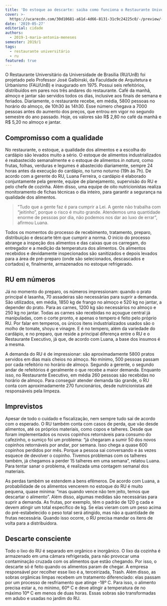 ```yaml
---
title: 'Do estoque ao descarte: saiba como funciona o Restaurante Universitário da UnB'
cover: >-
  https://ucarecdn.com/30d10681-a61d-4d66-8131-31c9c24225c0/-/preview/-/enhance/100/-/sharp/13/
date: '2019-05-27'
editorial: cidade
authors:
  - 2019-1-maria-antonia-meneses
semester: 2019/1
tags:
  - restaurante universitário
  - ru
featured: true
---
```

O Restaurante Universitário da Universidade de Brasília (RU/UnB) foi projetado pelo Professor José Galbinski, da Faculdade de Arquitetura e Urbanismo (FAU/UnB) e inaugurado em 1975. Possui seis refeitórios, distribuídos em pares nos três andares do restaurante. Café da manhã, almoço e jantar são servidos todos os dias, inclusive aos finais de semana e feriados. Diariamente, o restaurante recebe, em média, 5800 pessoas no horário do almoço, de 10h30 às 14h30. Esse número chegava a 7000 pessoas antes do aumento dos preços, que entrou em vigor no segundo semestre do ano passado. Hoje, os valores são R$ 2,80 no café da manhã e R$ 5,20 no almoço e jantar.

## Compromisso com a qualidade

No restaurante, o estoque, a qualidade dos alimentos e a escolha do cardápio são levados muito a sério. O estoque de alimentos industrializados é reabastecido semanalmente e o estoque de alimentos _in natura_, como frutas, folhas, verduras e legumes é abastecido diariamente, sempre 24 horas antes da execução do cardápio, no turno noturno (19h às 7h). De acordo com a gerente do RU, Luana Ferreira, o cardápio é elaborado conjuntamente pela gerente, equipe de planejamento, supervisão do RU e pelo chefe de cozinha. Além disso, uma equipe de oito nutricionistas realiza monitoramento de fichas técnicas o dia inteiro, para garantir a segurança na qualidade dos alimentos.

> "Tudo que a gente faz é para cumprir a Lei. A gente não trabalha com “jeitinho”, porque o risco é muito grande. Atendemos uma quantidade enorme de pessoas por dia, não podemos nos dar ao luxo de errar”, afirmou Luana. 

Todos os momentos do processo de recebimento, tratamento, preparo, distribuição e descarte têm que cumprir a norma. O início do processo abrange a inspeção dos alimentos e das caixas que os carregam, do entregador e a medição da temperatura dos alimentos. Os alimentos recebidos e devidamente inspecionados são sanitizados e depois levados para a área de pré-preparo (onde são selecionados, descascados e cortados) e, finalmente, armazenados no estoque refrigerado. 

## RU em números

Já no momento do preparo, os números impressionam: quando o prato principal é lasanha, 70 assadeiras são necessárias para suprir a demanda. São utilizados, em média, 1850 kg de frango no almoço e 520 kg no jantar, a depender do prato. Para as carnes, 1200 kg são necessários no almoço e 250 kg no jantar. Todas as carnes são recebidas no açougue central já manipuladas, com o corte pronto, e apenas o tempero é feito pelo próprio RU. Por falar em temperos, os únicos itens industrializados usados são o molho de tomate, shoyu e vinagre. E é no tempero, além da variedade do cardápio, e no preparo, que reside a principal diferença entre o RU e o Restaurante Executivo, já que, de acordo com Luana, a base dos insumos é a mesma.

A demanda do RU é de impressionar: são aproximadamente 5800 pratos servidos em dias mais cheios no almoço. No mínimo, 500 pessoas passam por cada refeitório no horário de almoço. Segundo a gerente, o segundo andar de refeitórios é geralmente o que recebe a maior demanda. Enquanto isso, no Restaurante Executivo, em média 260 pessoas são recebidas no horário de almoço. Para conseguir atender demanda tão grande, o RU conta com aproximadamente 270 funcionários, desde nutricionistas até responsáveis pela limpeza. 

## Imprevistos

Apesar de todo o cuidado e fiscalização, nem sempre tudo sai de acordo com o esperado. O RU também conta com casos de perda, que vão desde alimentos, até os próprios materiais, como copos e talheres. Desde que foram implementados os novos copinhos retornáveis para consumo do cafezinho, o sumiço foi um problema: “já chegaram a sumir 50 dos novos copinhos retornáveis por andar, por semana. Isso chega a quase 600 copinhos perdidos por mês. Porque a pessoa sai conversando e às vezes esquece de devolver o copinho. Tivemos problemas com os talheres também, já chegamos a perder 15 talheres em uma semana”, relatou Luana. Para tentar sanar o problema, é realizada uma contagem semanal dos materiais.

As perdas também se estendem a bens efêmeros. De acordo com Luana, a  probabilidade de os alimentos vencerem no estoque do RU é muito pequena, quase mínima: “mas quando vence não tem jeito, temos que descartar o alimento”. Além disso, algumas medidas são necessárias para suprir a demanda. As frutas, por exemplo, têm o padrão de 120 g cada e devem atingir um total específico de kg. Se elas vieram com um peso acima do pré-estabelecido o peso total será atingido, mas não a quantidade de frutas necessária. Quando isso ocorre, o RU precisa mandar os itens de volta para a distribuidora.

## Descarte consciente

Todo o lixo do RU é separado em orgânico e inorgânico. O lixo da cozinha é armazenado em uma câmara refrigerada, para não provocar uma contaminação cruzada com os alimentos que estão chegando. Por isso, o descarte só é feito quando os alimentos param de chegar. A empresa responsável por recolher esse lixo é a, terceirizada, Trash. Além disso, as sobras orgânicas limpas recebem um tratamento diferenciado: elas passam por um processo de resfriamento que atinge -18º C. Para isso, o alimento precisa estar a, no mínimo, 60º C e deve atingir a temperatura de no máximo 10º C em menos de duas horas. Essas sobras são transformadas em adubo e usadas no jardim do RU.
